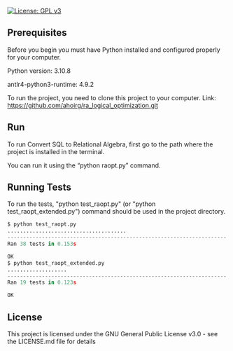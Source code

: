 [![License: GPL v3](https://img.shields.io/badge/License-GPLv3-blue.svg)](https://www.gnu.org/licenses/gpl-3.0)

## Prerequisites
Before you begin you must have Python installed and configured properly for your computer.

Python version: 3.10.8

antlr4-python3-runtime: 4.9.2

To run the project, you need to clone this project to your computer. Link: https://github.com/ahoirg/ra_logical_optimization.git

## Run
To run Convert SQL to Relational Algebra, first go to the path where the project is installed in the terminal.

You can run it using the “python raopt.py” command.

## Running Tests
To run the tests, "python test_raopt.py" (or  "python test_raopt_extended.py") command should be used in the project directory.

```python 
$ python test_raopt.py
......................................
----------------------------------------------------------------------
Ran 38 tests in 0.153s

OK
$ python test_raopt_extended.py
...................
----------------------------------------------------------------------
Ran 19 tests in 0.123s

OK
``` 

## License
This project is licensed under the GNU General Public License v3.0 - see the LICENSE.md file for details

